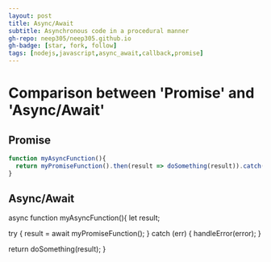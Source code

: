 ```yaml
---
layout: post
title: Async/Await
subtitle: Asynchronous code in a procedural manner 
gh-repo: neep305/neep305.github.io
gh-badge: [star, fork, follow]
tags: [nodejs,javascript,async_await,callback,promise]
---
```


# Comparison between 'Promise' and 'Async/Await'

## Promise 

```javascript
function myAsyncFunction(){
  return myPromiseFunction().then(result => doSomething(result)).catch(handleError);
}
```

## Async/Await
async function myAsyncFunction(){
  let result;
    
  try {
    result = await myPromiseFunction();
  } catch (err) {
    handleError(error);
  }

  return doSomething(result);
}
